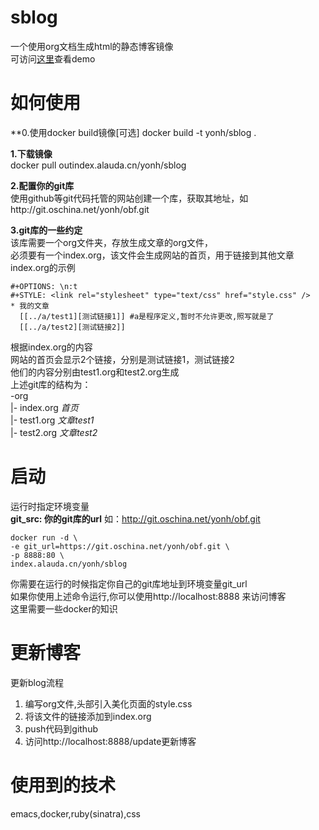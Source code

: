 # sblog
一个使用org文档生成html的静态博客镜像  
可访问[这里](http://yonh-sb.daoapp.io/)查看demo  
# 如何使用

**0.使用docker build镜像[可选]
docker build -t yonh/sblog .

**1.下载镜像**  
docker pull outindex.alauda.cn/yonh/sblog

**2.配置你的git库**  
使用github等git代码托管的网站创建一个库，获取其地址，如http://git.oschina.net/yonh/obf.git    

**3.git库的一些约定**  
该库需要一个org文件夹，存放生成文章的org文件，  
必须要有一个index.org，该文件会生成网站的首页，用于链接到其他文章  
index.org的示例  

    #+OPTIONS: \n:t
    #+STYLE: <link rel="stylesheet" type="text/css" href="style.css" />
    * 我的文章
      [[../a/test1][测试链接1]] #a是程序定义,暂时不允许更改,照写就是了
      [[../a/test2][测试链接2]]
 根据index.org的内容  
 网站的首页会显示2个链接，分别是测试链接1，测试链接2   
 他们的内容分别由test1.org和test2.org生成  
 上述git库的结构为：  
 -org     
 |- index.org  *首页*   
 |- test1.org  *文章test1*  
 |- test2.org  *文章test2*  
 
# 启动
运行时指定环境变量  
**git_src: 你的git库的url** 如：http://git.oschina.net/yonh/obf.git  

	docker run -d \
  	-e git_url=https://git.oschina.net/yonh/obf.git \
	-p 8888:80 \
  	index.alauda.cn/yonh/sblog
你需要在运行的时候指定你自己的git库地址到环境变量git_url  
如果你使用上述命令运行,你可以使用http://localhost:8888 来访问博客  
这里需要一些docker的知识
# 更新博客
更新blog流程  
1. 编写org文件,头部引入美化页面的style.css  
2. 将该文件的链接添加到index.org  
3. push代码到github  
4. 访问http://localhost:8888/update更新博客  
# 使用到的技术  
emacs,docker,ruby(sinatra),css

